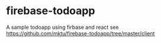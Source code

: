 # firebase-todoapp
A sample todoapp using firbase and react
see https://github.com/mktu/firebase-todoapp/tree/master/client
